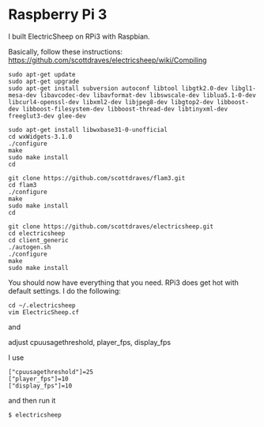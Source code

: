 # Raspberry Pi 3

I built ElectricSheep on RPi3 with Raspbian.

Basically, follow these instructions: https://github.com/scottdraves/electricsheep/wiki/Compiling 

````
sudo apt-get update
sudo apt-get upgrade
sudo apt-get install subversion autoconf libtool libgtk2.0-dev libgl1-mesa-dev libavcodec-dev libavformat-dev libswscale-dev liblua5.1-0-dev libcurl4-openssl-dev libxml2-dev libjpeg8-dev libgtop2-dev libboost-dev libboost-filesystem-dev libboost-thread-dev libtinyxml-dev freeglut3-dev glee-dev

sudo apt-get install libwxbase31-0-unofficial
cd wxWidgets-3.1.0
./configure
make
sudo make install
cd

git clone https://github.com/scottdraves/flam3.git
cd flam3
./configure
make
sudo make install
cd

git clone https://github.com/scottdraves/electricsheep.git
cd electricsheep
cd client_generic
./autogen.sh
./configure
make
sudo make install
````

You should now have everything that you need. RPi3 does get hot with default settings. I do the following:

````
cd ~/.electricsheep
vim ElectricSheep.cf
````
and 

adjust cpuusagethreshold, player_fps, display_fps

I use

````
["cpuusagethreshold"]=25
["player_fps"]=10
["display_fps"]=10
````

and then run it

````
$ electricsheep
````



